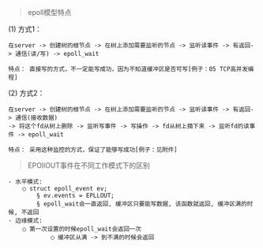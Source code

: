 
> epoll模型特点

(1) 方式1：

    在server -> 创建树的根节点 -> 在树上添加需要监听的节点 -> 监听读事件 -> 有返回- > 通信(读/写) -> epoll_wait

    特点： 直接写的方式，不一定能写成功，因为不知道缓冲区是否可写[例子：05 TCP高并发编程]
    
(2) 方式2：

    在server -> 创建树的根节点 -> 在树上添加需要监听的节点 -> 监听读事件 -> 有返回-> 通信(接收数据)
    -> 将这个fd从树上删除 -> 监听写事件 -> 写操作 -> fd从树上摘下来 -> 监听fd的读事件 -> epoll_wait

    特点： 采用这种监控的方式，保证了能够写成功[例子：见附件]


> EPOllOUT事件在不同工作模式下的区别

	- 水平模式:
		○ struct epoll_event ev;
			§ ev.events = EPLLOUT;
			§ epoll_wait会一直返回, 缓冲区只要能写数据, 该函数就返回, 缓冲区满的时候, 不返回
	- 边缘模式:
		○ 第一次设置的时候epoll_wait会返回一次
                ○ 缓冲区从满 -> 到不满的时候会返回


